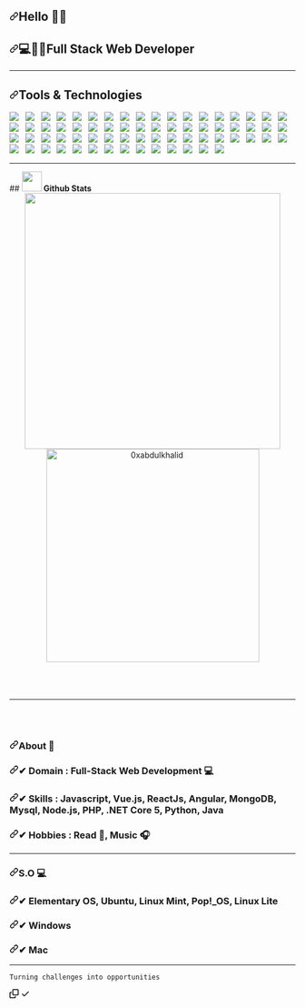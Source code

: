 <article class="markdown-body entry-content container-lg f5" itemprop="text"><h1 dir="auto"><a id="user-content-hello-im-soriano-️" class="anchor" aria-hidden="true" href="#hello-im-soriano-️"><svg class="octicon octicon-link" viewBox="0 0 16 16" version="1.1" width="16" height="16" aria-hidden="true"><path fill-rule="evenodd" d="M7.775 3.275a.75.75 0 001.06 1.06l1.25-1.25a2 2 0 112.83 2.83l-2.5 2.5a2 2 0 01-2.83 0 .75.75 0 00-1.06 1.06 3.5 3.5 0 004.95 0l2.5-2.5a3.5 3.5 0 00-4.95-4.95l-1.25 1.25zm-4.69 9.64a2 2 0 010-2.83l2.5-2.5a2 2 0 012.83 0 .75.75 0 001.06-1.06 3.5 3.5 0 00-4.95 0l-2.5 2.5a3.5 3.5 0 004.95 4.95l1.25-1.25a.75.75 0 00-1.06-1.06l-1.25 1.25a2 2 0 01-2.83 0z"></path></svg></a>Hello <g-emoji class="g-emoji" alias="raising_hand_man" fallback-src="https://github.githubassets.com/images/icons/emoji/unicode/1f64b-2642.png">🙋‍♂️</g-emoji></h1>
<h2 dir="auto"><a id="user-content-full-stack-web-developer" class="anchor" aria-hidden="true" href="#full-stack-web-developer"><svg class="octicon octicon-link" viewBox="0 0 16 16" version="1.1" width="16" height="16" aria-hidden="true"><path fill-rule="evenodd" d="M7.775 3.275a.75.75 0 001.06 1.06l1.25-1.25a2 2 0 112.83 2.83l-2.5 2.5a2 2 0 01-2.83 0 .75.75 0 00-1.06 1.06 3.5 3.5 0 004.95 0l2.5-2.5a3.5 3.5 0 00-4.95-4.95l-1.25 1.25zm-4.69 9.64a2 2 0 010-2.83l2.5-2.5a2 2 0 012.83 0 .75.75 0 001.06-1.06 3.5 3.5 0 00-4.95 0l-2.5 2.5a3.5 3.5 0 004.95 4.95l1.25-1.25a.75.75 0 00-1.06-1.06l-1.25 1.25a2 2 0 01-2.83 0z"></path></svg></a><g-emoji class="g-emoji" alias="computer" fallback-src="https://github.githubassets.com/images/icons/emoji/unicode/1f4bb.png">💻</g-emoji><g-emoji class="g-emoji" alias="man_technologist" fallback-src="https://github.githubassets.com/images/icons/emoji/unicode/1f468-1f4bb.png">👨‍💻</g-emoji>Full Stack Web Developer</h2>

<hr>
<h2 dir="auto"><a id="user-content-tools--technologies" class="anchor" aria-hidden="true" href="#tools--technologies"><svg class="octicon octicon-link" viewBox="0 0 16 16" version="1.1" width="16" height="16" aria-hidden="true"><path fill-rule="evenodd" d="M7.775 3.275a.75.75 0 001.06 1.06l1.25-1.25a2 2 0 112.83 2.83l-2.5 2.5a2 2 0 01-2.83 0 .75.75 0 00-1.06 1.06 3.5 3.5 0 004.95 0l2.5-2.5a3.5 3.5 0 00-4.95-4.95l-1.25 1.25zm-4.69 9.64a2 2 0 010-2.83l2.5-2.5a2 2 0 012.83 0 .75.75 0 001.06-1.06 3.5 3.5 0 00-4.95 0l-2.5 2.5a3.5 3.5 0 004.95 4.95l1.25-1.25a.75.75 0 00-1.06-1.06l-1.25 1.25a2 2 0 01-2.83 0z"></path></svg></a>Tools &amp; Technologies</h2>
<p dir="auto">
  <a target="_blank" rel="noopener noreferrer" href="https://camo.githubusercontent.com/13036c9e496c590b2dde418d039d7582d0419c49d7c5646cc47d9b6ae35fe361/68747470733a2f2f696d672e736869656c64732e696f2f62616467652f4c61726176656c2532302d2532334637444631452e7376673f267374796c653d666f722d7468652d626164676526636f6c6f723d463234463342"><img src="https://camo.githubusercontent.com/13036c9e496c590b2dde418d039d7582d0419c49d7c5646cc47d9b6ae35fe361/68747470733a2f2f696d672e736869656c64732e696f2f62616467652f4c61726176656c2532302d2532334637444631452e7376673f267374796c653d666f722d7468652d626164676526636f6c6f723d463234463342" data-canonical-src="https://img.shields.io/badge/Laravel%20-%23F7DF1E.svg?&amp;style=for-the-badge&amp;color=F24F3B" style="max-width: 100%;"></a>&nbsp;&nbsp;
  <a target="_blank" rel="noopener noreferrer" href="https://camo.githubusercontent.com/422698d0fb342b71b2db04030cdbe1f0f7cd390ac503292b22c17339a8479818/68747470733a2f2f696d672e736869656c64732e696f2f62616467652f48544d4c2532302d2532334637444631452e7376673f267374796c653d666f722d7468652d626164676526636f6c6f723d453334463236"><img src="https://camo.githubusercontent.com/422698d0fb342b71b2db04030cdbe1f0f7cd390ac503292b22c17339a8479818/68747470733a2f2f696d672e736869656c64732e696f2f62616467652f48544d4c2532302d2532334637444631452e7376673f267374796c653d666f722d7468652d626164676526636f6c6f723d453334463236" data-canonical-src="https://img.shields.io/badge/HTML%20-%23F7DF1E.svg?&amp;style=for-the-badge&amp;color=E34F26" style="max-width: 100%;"></a>&nbsp;&nbsp;
<a target="_blank" rel="noopener noreferrer" href="https://camo.githubusercontent.com/b5919265910acf7973959d8a8110d2fb6d38e7265a268903ea979b43b570424d/68747470733a2f2f696d672e736869656c64732e696f2f62616467652f6373732532302d2532334637444631452e7376673f267374796c653d666f722d7468652d626164676526636f6c6f723d354241384545"><img src="https://camo.githubusercontent.com/b5919265910acf7973959d8a8110d2fb6d38e7265a268903ea979b43b570424d/68747470733a2f2f696d672e736869656c64732e696f2f62616467652f6373732532302d2532334637444631452e7376673f267374796c653d666f722d7468652d626164676526636f6c6f723d354241384545" data-canonical-src="https://img.shields.io/badge/css%20-%23F7DF1E.svg?&amp;style=for-the-badge&amp;color=5BA8EE" style="max-width: 100%;"></a>&nbsp;&nbsp;
<a target="_blank" rel="noopener noreferrer" href="https://camo.githubusercontent.com/b3a010fe2d4348d6978799e4f760c6370aea5eac04e1afe45ab35ab970a5e662/68747470733a2f2f696d672e736869656c64732e696f2f62616467652f4a6176615363726970742532302d2532334637444631452e7376673f267374796c653d666f722d7468652d626164676526636f6c6f723d463744463145"><img src="https://camo.githubusercontent.com/b3a010fe2d4348d6978799e4f760c6370aea5eac04e1afe45ab35ab970a5e662/68747470733a2f2f696d672e736869656c64732e696f2f62616467652f4a6176615363726970742532302d2532334637444631452e7376673f267374796c653d666f722d7468652d626164676526636f6c6f723d463744463145" data-canonical-src="https://img.shields.io/badge/JavaScript%20-%23F7DF1E.svg?&amp;style=for-the-badge&amp;color=F7DF1E" style="max-width: 100%;"></a>&nbsp;&nbsp;
<a target="_blank" rel="noopener noreferrer" href="https://camo.githubusercontent.com/1340b870b6a0965efdda3204c747cce3a1605da1f05367f05b07686a0ac1e9a6/68747470733a2f2f696d672e736869656c64732e696f2f62616467652f5675652e6a732532302d2532334637444631452e7376673f267374796c653d666f722d7468652d626164676526636f6c6f723d343142383833"><img src="https://camo.githubusercontent.com/1340b870b6a0965efdda3204c747cce3a1605da1f05367f05b07686a0ac1e9a6/68747470733a2f2f696d672e736869656c64732e696f2f62616467652f5675652e6a732532302d2532334637444631452e7376673f267374796c653d666f722d7468652d626164676526636f6c6f723d343142383833" data-canonical-src="https://img.shields.io/badge/Vue.js%20-%23F7DF1E.svg?&amp;style=for-the-badge&amp;color=41B883" style="max-width: 100%;"></a>&nbsp;&nbsp;
<a target="_blank" rel="noopener noreferrer" href="https://camo.githubusercontent.com/e8b22883a8e6d308859b2e2da2cc2d8343725c922c40b5b25aa375339b59a3a2/68747470733a2f2f696d672e736869656c64732e696f2f62616467652f72656163742532302d2532334637444631452e7376673f267374796c653d666f722d7468652d626164676526636f6c6f723d303044384646"><img src="https://camo.githubusercontent.com/e8b22883a8e6d308859b2e2da2cc2d8343725c922c40b5b25aa375339b59a3a2/68747470733a2f2f696d672e736869656c64732e696f2f62616467652f72656163742532302d2532334637444631452e7376673f267374796c653d666f722d7468652d626164676526636f6c6f723d303044384646" data-canonical-src="https://img.shields.io/badge/react%20-%23F7DF1E.svg?&amp;style=for-the-badge&amp;color=00D8FF" style="max-width: 100%;"></a>&nbsp;&nbsp;
<a target="_blank" rel="noopener noreferrer" href="https://camo.githubusercontent.com/8dfa6e4c65d8ccb9018890f229b84bdb5e2145f6e87b79764d5636f3201f9ac9/68747470733a2f2f696d672e736869656c64732e696f2f62616467652f416e67756c61722532302d2532334637444631452e7376673f267374796c653d666f722d7468652d626164676526636f6c6f723d444430303331"><img src="https://camo.githubusercontent.com/8dfa6e4c65d8ccb9018890f229b84bdb5e2145f6e87b79764d5636f3201f9ac9/68747470733a2f2f696d672e736869656c64732e696f2f62616467652f416e67756c61722532302d2532334637444631452e7376673f267374796c653d666f722d7468652d626164676526636f6c6f723d444430303331" data-canonical-src="https://img.shields.io/badge/Angular%20-%23F7DF1E.svg?&amp;style=for-the-badge&amp;color=DD0031" style="max-width: 100%;"></a>&nbsp;&nbsp;
<a target="_blank" rel="noopener noreferrer" href="https://camo.githubusercontent.com/119a7d0f439f0c38f14b70b40bf528c699a96499e4476700ac353399b95eb749/68747470733a2f2f696d672e736869656c64732e696f2f62616467652f5376656c74652532302d2532334637444631452e7376673f267374796c653d666f722d7468652d626164676526636f6c6f723d464633453030"><img src="https://camo.githubusercontent.com/119a7d0f439f0c38f14b70b40bf528c699a96499e4476700ac353399b95eb749/68747470733a2f2f696d672e736869656c64732e696f2f62616467652f5376656c74652532302d2532334637444631452e7376673f267374796c653d666f722d7468652d626164676526636f6c6f723d464633453030" data-canonical-src="https://img.shields.io/badge/Svelte%20-%23F7DF1E.svg?&amp;style=for-the-badge&amp;color=FF3E00" style="max-width: 100%;"></a>&nbsp;&nbsp;
<a target="_blank" rel="noopener noreferrer" href="https://camo.githubusercontent.com/d2bd797fa98f712f71f6354bf2ceb482ee452a7cb3ffd884135ac65d3c9b496a/68747470733a2f2f696d672e736869656c64732e696f2f62616467652f68616e646c65626172736a732532302d4541373632412e7376673f267374796c653d666f722d7468652d626164676526636f6c6f723d464244444139"><img src="https://camo.githubusercontent.com/d2bd797fa98f712f71f6354bf2ceb482ee452a7cb3ffd884135ac65d3c9b496a/68747470733a2f2f696d672e736869656c64732e696f2f62616467652f68616e646c65626172736a732532302d4541373632412e7376673f267374796c653d666f722d7468652d626164676526636f6c6f723d464244444139" data-canonical-src="https://img.shields.io/badge/handlebarsjs%20-EA762A.svg?&amp;style=for-the-badge&amp;color=FBDDA9" style="max-width: 100%;"></a>&nbsp;&nbsp;
<a target="_blank" rel="noopener noreferrer" href="https://camo.githubusercontent.com/22af581b4190d5d9785801ca21f954041bc13a203101ba23b56ed35363e6ecca/68747470733a2f2f696d672e736869656c64732e696f2f62616467652f6a6573742532302d2532334637444631452e7376673f267374796c653d666f722d7468652d626164676526636f6c6f723d373443343137"><img src="https://camo.githubusercontent.com/22af581b4190d5d9785801ca21f954041bc13a203101ba23b56ed35363e6ecca/68747470733a2f2f696d672e736869656c64732e696f2f62616467652f6a6573742532302d2532334637444631452e7376673f267374796c653d666f722d7468652d626164676526636f6c6f723d373443343137" data-canonical-src="https://img.shields.io/badge/jest%20-%23F7DF1E.svg?&amp;style=for-the-badge&amp;color=74C417" style="max-width: 100%;"></a>&nbsp;&nbsp;
<a target="_blank" rel="noopener noreferrer" href="https://camo.githubusercontent.com/259200b52ed954162c3e326ee3ebaef3378418def849c794f1805aa4e9012691/68747470733a2f2f696d672e736869656c64732e696f2f62616467652f6d6f6368612532302d2532334637444631452e7376673f267374796c653d666f722d7468652d626164676526636f6c6f723d384436373438"><img src="https://camo.githubusercontent.com/259200b52ed954162c3e326ee3ebaef3378418def849c794f1805aa4e9012691/68747470733a2f2f696d672e736869656c64732e696f2f62616467652f6d6f6368612532302d2532334637444631452e7376673f267374796c653d666f722d7468652d626164676526636f6c6f723d384436373438" data-canonical-src="https://img.shields.io/badge/mocha%20-%23F7DF1E.svg?&amp;style=for-the-badge&amp;color=8D6748" style="max-width: 100%;"></a>&nbsp;&nbsp;
<a target="_blank" rel="noopener noreferrer" href="https://camo.githubusercontent.com/8ea4d3bee342b90c0d473e35e3fdae4d0ef22ae464aa0b10092def8d48706780/68747470733a2f2f696d672e736869656c64732e696f2f62616467652f736f636b65742e696f2532302d2532334637444631452e7376673f267374796c653d666f722d7468652d626164676526636f6c6f723d353737364132"><img src="https://camo.githubusercontent.com/8ea4d3bee342b90c0d473e35e3fdae4d0ef22ae464aa0b10092def8d48706780/68747470733a2f2f696d672e736869656c64732e696f2f62616467652f736f636b65742e696f2532302d2532334637444631452e7376673f267374796c653d666f722d7468652d626164676526636f6c6f723d353737364132" data-canonical-src="https://img.shields.io/badge/socket.io%20-%23F7DF1E.svg?&amp;style=for-the-badge&amp;color=5776A2" style="max-width: 100%;"></a>&nbsp;&nbsp;
<a target="_blank" rel="noopener noreferrer" href="https://camo.githubusercontent.com/4e4bf90ee3c976b051a85f9fd8cd3ed3d8c35cd43cac84e04abffb17e3dd2a06/68747470733a2f2f696d672e736869656c64732e696f2f62616467652f6e6578742e6a732532302d2532334637444631452e7376673f267374796c653d666f722d7468652d626164676526636f6c6f723d303030303030"><img src="https://camo.githubusercontent.com/4e4bf90ee3c976b051a85f9fd8cd3ed3d8c35cd43cac84e04abffb17e3dd2a06/68747470733a2f2f696d672e736869656c64732e696f2f62616467652f6e6578742e6a732532302d2532334637444631452e7376673f267374796c653d666f722d7468652d626164676526636f6c6f723d303030303030" data-canonical-src="https://img.shields.io/badge/next.js%20-%23F7DF1E.svg?&amp;style=for-the-badge&amp;color=000000" style="max-width: 100%;"></a>&nbsp;&nbsp;
<a target="_blank" rel="noopener noreferrer" href="https://camo.githubusercontent.com/e2935b5ec24c108286eb495d88662a6676b79f66856adb11a57465ff8e4f7bf1/68747470733a2f2f696d672e736869656c64732e696f2f62616467652f6e7578742532302d2532334637444631452e7376673f267374796c653d666f722d7468652d626164676526636f6c6f723d364643373846"><img src="https://camo.githubusercontent.com/e2935b5ec24c108286eb495d88662a6676b79f66856adb11a57465ff8e4f7bf1/68747470733a2f2f696d672e736869656c64732e696f2f62616467652f6e7578742532302d2532334637444631452e7376673f267374796c653d666f722d7468652d626164676526636f6c6f723d364643373846" data-canonical-src="https://img.shields.io/badge/nuxt%20-%23F7DF1E.svg?&amp;style=for-the-badge&amp;color=6FC78F" style="max-width: 100%;"></a>&nbsp;&nbsp;
<a target="_blank" rel="noopener noreferrer" href="https://camo.githubusercontent.com/6ddf18efa42c16e1d53480cf5e721ff1290ef7c222706b4b12b2639be952f233/68747470733a2f2f696d672e736869656c64732e696f2f62616467652f65736c696e742532302d2532334637444631452e7376673f267374796c653d666f722d7468652d626164676526636f6c6f723d383038304632"><img src="https://camo.githubusercontent.com/6ddf18efa42c16e1d53480cf5e721ff1290ef7c222706b4b12b2639be952f233/68747470733a2f2f696d672e736869656c64732e696f2f62616467652f65736c696e742532302d2532334637444631452e7376673f267374796c653d666f722d7468652d626164676526636f6c6f723d383038304632" data-canonical-src="https://img.shields.io/badge/eslint%20-%23F7DF1E.svg?&amp;style=for-the-badge&amp;color=8080F2" style="max-width: 100%;"></a>&nbsp;&nbsp;
<a target="_blank" rel="noopener noreferrer" href="https://camo.githubusercontent.com/68a63f61cfa10763dbcc298168205c6527f7efb4fdb8499612e6abf211222fe8/68747470733a2f2f696d672e736869656c64732e696f2f62616467652f776562253230636f6d706f6e656e74732532302d2532334637444631452e7376673f267374796c653d666f722d7468652d626164676526636f6c6f723d453036303237"><img src="https://camo.githubusercontent.com/68a63f61cfa10763dbcc298168205c6527f7efb4fdb8499612e6abf211222fe8/68747470733a2f2f696d672e736869656c64732e696f2f62616467652f776562253230636f6d706f6e656e74732532302d2532334637444631452e7376673f267374796c653d666f722d7468652d626164676526636f6c6f723d453036303237" data-canonical-src="https://img.shields.io/badge/web%20components%20-%23F7DF1E.svg?&amp;style=for-the-badge&amp;color=E06027" style="max-width: 100%;"></a>&nbsp;&nbsp;
<a target="_blank" rel="noopener noreferrer" href="https://camo.githubusercontent.com/98812d9a0ec6ddb132eb96e62af4f4542b4f2abfbe4cc3e2330fde2334cc1e88/68747470733a2f2f696d672e736869656c64732e696f2f62616467652f567565782532302d2532334637444631452e7376673f267374796c653d666f722d7468652d626164676526636f6c6f723d363542454141"><img src="https://camo.githubusercontent.com/98812d9a0ec6ddb132eb96e62af4f4542b4f2abfbe4cc3e2330fde2334cc1e88/68747470733a2f2f696d672e736869656c64732e696f2f62616467652f567565782532302d2532334637444631452e7376673f267374796c653d666f722d7468652d626164676526636f6c6f723d363542454141" data-canonical-src="https://img.shields.io/badge/Vuex%20-%23F7DF1E.svg?&amp;style=for-the-badge&amp;color=65BEAA" style="max-width: 100%;"></a>&nbsp;&nbsp;
<a target="_blank" rel="noopener noreferrer" href="https://camo.githubusercontent.com/e89081be1f5510727b608c2825cd57494d45fc6cc8b27fed685dc14eb1a8f560/68747470733a2f2f696d672e736869656c64732e696f2f62616467652f5265636f696c2532302d2532334637444631452e7376673f267374796c653d666f722d7468652d626164676526636f6c6f723d333537384535"><img src="https://camo.githubusercontent.com/e89081be1f5510727b608c2825cd57494d45fc6cc8b27fed685dc14eb1a8f560/68747470733a2f2f696d672e736869656c64732e696f2f62616467652f5265636f696c2532302d2532334637444631452e7376673f267374796c653d666f722d7468652d626164676526636f6c6f723d333537384535" data-canonical-src="https://img.shields.io/badge/Recoil%20-%23F7DF1E.svg?&amp;style=for-the-badge&amp;color=3578E5" style="max-width: 100%;"></a>&nbsp;&nbsp;
<a target="_blank" rel="noopener noreferrer" href="https://camo.githubusercontent.com/0a47f3b3a36c39d56c7e71ac5990ad034ca65101e76d302ab1412ccdae4c3477/68747470733a2f2f696d672e736869656c64732e696f2f62616467652f52656475782532302d2532334637444631452e7376673f267374796c653d666f722d7468652d626164676526636f6c6f723d373835374243"><img src="https://camo.githubusercontent.com/0a47f3b3a36c39d56c7e71ac5990ad034ca65101e76d302ab1412ccdae4c3477/68747470733a2f2f696d672e736869656c64732e696f2f62616467652f52656475782532302d2532334637444631452e7376673f267374796c653d666f722d7468652d626164676526636f6c6f723d373835374243" data-canonical-src="https://img.shields.io/badge/Redux%20-%23F7DF1E.svg?&amp;style=for-the-badge&amp;color=7857BC" style="max-width: 100%;"></a>&nbsp;&nbsp;
<a target="_blank" rel="noopener noreferrer" href="https://camo.githubusercontent.com/33874d565d8c3fbae3fa507bdacfa8c6e404a9ffb35990fd93b41fb8bd947976/68747470733a2f2f696d672e736869656c64732e696f2f62616467652f7765627061636b2532302d2532334637444631452e7376673f267374796c653d666f722d7468652d626164676526636f6c6f723d384544354641"><img src="https://camo.githubusercontent.com/33874d565d8c3fbae3fa507bdacfa8c6e404a9ffb35990fd93b41fb8bd947976/68747470733a2f2f696d672e736869656c64732e696f2f62616467652f7765627061636b2532302d2532334637444631452e7376673f267374796c653d666f722d7468652d626164676526636f6c6f723d384544354641" data-canonical-src="https://img.shields.io/badge/webpack%20-%23F7DF1E.svg?&amp;style=for-the-badge&amp;color=8ED5FA" style="max-width: 100%;"></a>&nbsp;&nbsp;
<a target="_blank" rel="noopener noreferrer" href="https://camo.githubusercontent.com/74ec80cc8790cee0e98acb329be82b0407acca0fd853dca44f1c3b5f3aabc23d/68747470733a2f2f696d672e736869656c64732e696f2f62616467652f47756c702e6a732532302d2532334637444631452e7376673f267374796c653d666f722d7468652d626164676526636f6c6f723d444134363438"><img src="https://camo.githubusercontent.com/74ec80cc8790cee0e98acb329be82b0407acca0fd853dca44f1c3b5f3aabc23d/68747470733a2f2f696d672e736869656c64732e696f2f62616467652f47756c702e6a732532302d2532334637444631452e7376673f267374796c653d666f722d7468652d626164676526636f6c6f723d444134363438" data-canonical-src="https://img.shields.io/badge/Gulp.js%20-%23F7DF1E.svg?&amp;style=for-the-badge&amp;color=DA4648" style="max-width: 100%;"></a>&nbsp;&nbsp;
<a target="_blank" rel="noopener noreferrer" href="https://camo.githubusercontent.com/4080a01daf47eabe6155365058b5d44d086f02a927db653fd3dc4e68165d11a7/68747470733a2f2f696d672e736869656c64732e696f2f62616467652f456c656374726f6e2532302d2532334637444631452e7376673f267374796c653d666f722d7468652d626164676526636f6c6f723d354538453938"><img src="https://camo.githubusercontent.com/4080a01daf47eabe6155365058b5d44d086f02a927db653fd3dc4e68165d11a7/68747470733a2f2f696d672e736869656c64732e696f2f62616467652f456c656374726f6e2532302d2532334637444631452e7376673f267374796c653d666f722d7468652d626164676526636f6c6f723d354538453938" data-canonical-src="https://img.shields.io/badge/Electron%20-%23F7DF1E.svg?&amp;style=for-the-badge&amp;color=5E8E98" style="max-width: 100%;"></a>&nbsp;&nbsp;
<a target="_blank" rel="noopener noreferrer" href="https://camo.githubusercontent.com/f2b765bf972979dc608ca72d772933300a4abd631c213403347cdfef9449d677/68747470733a2f2f696d672e736869656c64732e696f2f62616467652f4e7578742e6a732532302d2532334637444631452e7376673f267374796c653d666f722d7468652d626164676526636f6c6f723d324634393545"><img src="https://camo.githubusercontent.com/f2b765bf972979dc608ca72d772933300a4abd631c213403347cdfef9449d677/68747470733a2f2f696d672e736869656c64732e696f2f62616467652f4e7578742e6a732532302d2532334637444631452e7376673f267374796c653d666f722d7468652d626164676526636f6c6f723d324634393545" data-canonical-src="https://img.shields.io/badge/Nuxt.js%20-%23F7DF1E.svg?&amp;style=for-the-badge&amp;color=2F495E" style="max-width: 100%;"></a>&nbsp;&nbsp;
<a target="_blank" rel="noopener noreferrer" href="https://camo.githubusercontent.com/3e35048094350ba9277b3541d559404389b821f2a7df50e27d72825104372199/68747470733a2f2f696d672e736869656c64732e696f2f62616467652f5444442532302d2532334637444631452e7376673f267374796c653d666f722d7468652d626164676526636f6c6f723d413441443139"><img src="https://camo.githubusercontent.com/3e35048094350ba9277b3541d559404389b821f2a7df50e27d72825104372199/68747470733a2f2f696d672e736869656c64732e696f2f62616467652f5444442532302d2532334637444631452e7376673f267374796c653d666f722d7468652d626164676526636f6c6f723d413441443139" data-canonical-src="https://img.shields.io/badge/TDD%20-%23F7DF1E.svg?&amp;style=for-the-badge&amp;color=A4AD19" style="max-width: 100%;"></a>&nbsp;&nbsp;
<a target="_blank" rel="noopener noreferrer" href="https://camo.githubusercontent.com/91959b587278c945556562c15e1131bec4fbff04c30fa97f571295e18a836832/68747470733a2f2f696d672e736869656c64732e696f2f62616467652f4532452054657374696e672532302d2532334637444631452e7376673f267374796c653d666f722d7468652d626164676526636f6c6f723d303030"><img src="https://camo.githubusercontent.com/91959b587278c945556562c15e1131bec4fbff04c30fa97f571295e18a836832/68747470733a2f2f696d672e736869656c64732e696f2f62616467652f4532452054657374696e672532302d2532334637444631452e7376673f267374796c653d666f722d7468652d626164676526636f6c6f723d303030" data-canonical-src="https://img.shields.io/badge/E2E Testing%20-%23F7DF1E.svg?&amp;style=for-the-badge&amp;color=000" style="max-width: 100%;"></a>&nbsp;&nbsp;
<a target="_blank" rel="noopener noreferrer" href="https://camo.githubusercontent.com/0f56945bd36b6565f3ecd7bce815c1d4e92f0f7f78f4a6ec5c5f9555d5b4e25a/68747470733a2f2f696d672e736869656c64732e696f2f62616467652f4244442532302d2532334637444631452e7376673f267374796c653d666f722d7468652d626164676526636f6c6f723d364343323441"><img src="https://camo.githubusercontent.com/0f56945bd36b6565f3ecd7bce815c1d4e92f0f7f78f4a6ec5c5f9555d5b4e25a/68747470733a2f2f696d672e736869656c64732e696f2f62616467652f4244442532302d2532334637444631452e7376673f267374796c653d666f722d7468652d626164676526636f6c6f723d364343323441" data-canonical-src="https://img.shields.io/badge/BDD%20-%23F7DF1E.svg?&amp;style=for-the-badge&amp;color=6CC24A" style="max-width: 100%;"></a>&nbsp;&nbsp;
<a target="_blank" rel="noopener noreferrer" href="https://camo.githubusercontent.com/8fb0d9452a58f1926b6ba28ef22238cb2845c8e85f2f96e6049be2c4c0036cfc/68747470733a2f2f696d672e736869656c64732e696f2f62616467652f437970726573732532302d2532334637444631452e7376673f267374796c653d666f722d7468652d626164676526636f6c6f723d303030"><img src="https://camo.githubusercontent.com/8fb0d9452a58f1926b6ba28ef22238cb2845c8e85f2f96e6049be2c4c0036cfc/68747470733a2f2f696d672e736869656c64732e696f2f62616467652f437970726573732532302d2532334637444631452e7376673f267374796c653d666f722d7468652d626164676526636f6c6f723d303030" data-canonical-src="https://img.shields.io/badge/Cypress%20-%23F7DF1E.svg?&amp;style=for-the-badge&amp;color=000" style="max-width: 100%;"></a>&nbsp;&nbsp;
<a target="_blank" rel="noopener noreferrer" href="https://camo.githubusercontent.com/edfbd49a4a48e2a15bf89ecc8debda492576bdc10d090cf7cf309eb0cc44a1d6/68747470733a2f2f696d672e736869656c64732e696f2f62616467652f4669676d612532302d2532334637444631452e7376673f267374796c653d666f722d7468652d626164676526636f6c6f723d413235394646"><img src="https://camo.githubusercontent.com/edfbd49a4a48e2a15bf89ecc8debda492576bdc10d090cf7cf309eb0cc44a1d6/68747470733a2f2f696d672e736869656c64732e696f2f62616467652f4669676d612532302d2532334637444631452e7376673f267374796c653d666f722d7468652d626164676526636f6c6f723d413235394646" data-canonical-src="https://img.shields.io/badge/Figma%20-%23F7DF1E.svg?&amp;style=for-the-badge&amp;color=A259FF" style="max-width: 100%;"></a>&nbsp;&nbsp;
<a target="_blank" rel="noopener noreferrer" href="https://camo.githubusercontent.com/41a80b76d368bbb36d6642e4e31c561f8dd38e13196b516cea718c4100646b16/68747470733a2f2f696d672e736869656c64732e696f2f62616467652f41646f62652058442532302d2532334637444631452e7376673f267374796c653d666f722d7468652d626164676526636f6c6f723d343730313337"><img src="https://camo.githubusercontent.com/41a80b76d368bbb36d6642e4e31c561f8dd38e13196b516cea718c4100646b16/68747470733a2f2f696d672e736869656c64732e696f2f62616467652f41646f62652058442532302d2532334637444631452e7376673f267374796c653d666f722d7468652d626164676526636f6c6f723d343730313337" data-canonical-src="https://img.shields.io/badge/Adobe XD%20-%23F7DF1E.svg?&amp;style=for-the-badge&amp;color=470137" style="max-width: 100%;"></a>&nbsp;&nbsp;
<a target="_blank" rel="noopener noreferrer" href="https://camo.githubusercontent.com/042bb5692cbe319310fe804251491bc6ad6ca35d63c487fe0efd7045f79ecdef/68747470733a2f2f696d672e736869656c64732e696f2f62616467652f426f6f7473747261702532302d2532334637444631452e7376673f267374796c653d666f722d7468652d626164676526636f6c6f723d373034344133"><img src="https://camo.githubusercontent.com/042bb5692cbe319310fe804251491bc6ad6ca35d63c487fe0efd7045f79ecdef/68747470733a2f2f696d672e736869656c64732e696f2f62616467652f426f6f7473747261702532302d2532334637444631452e7376673f267374796c653d666f722d7468652d626164676526636f6c6f723d373034344133" data-canonical-src="https://img.shields.io/badge/Bootstrap%20-%23F7DF1E.svg?&amp;style=for-the-badge&amp;color=7044A3" style="max-width: 100%;"></a>&nbsp;&nbsp;
<a target="_blank" rel="noopener noreferrer" href="https://camo.githubusercontent.com/07114f278d9632b3c848eb74ec18d0d13b4b25d5613d4a5824342d71d0e2b4cd/68747470733a2f2f696d672e736869656c64732e696f2f62616467652f536173732532302d2532334637444631452e7376673f267374796c653d666f722d7468652d626164676526636f6c6f723d434436373939"><img src="https://camo.githubusercontent.com/07114f278d9632b3c848eb74ec18d0d13b4b25d5613d4a5824342d71d0e2b4cd/68747470733a2f2f696d672e736869656c64732e696f2f62616467652f536173732532302d2532334637444631452e7376673f267374796c653d666f722d7468652d626164676526636f6c6f723d434436373939" data-canonical-src="https://img.shields.io/badge/Sass%20-%23F7DF1E.svg?&amp;style=for-the-badge&amp;color=CD6799" style="max-width: 100%;"></a>&nbsp;&nbsp;
<a target="_blank" rel="noopener noreferrer" href="https://camo.githubusercontent.com/e57504bf449a4077cf90cc331e158957a9ebe1709862aa3da0f4f0d0049f2031/68747470733a2f2f696d672e736869656c64732e696f2f62616467652f5374796c75732532302d2532334637444631452e7376673f267374796c653d666f722d7468652d626164676526636f6c6f723d423844343338"><img src="https://camo.githubusercontent.com/e57504bf449a4077cf90cc331e158957a9ebe1709862aa3da0f4f0d0049f2031/68747470733a2f2f696d672e736869656c64732e696f2f62616467652f5374796c75732532302d2532334637444631452e7376673f267374796c653d666f722d7468652d626164676526636f6c6f723d423844343338" data-canonical-src="https://img.shields.io/badge/Stylus%20-%23F7DF1E.svg?&amp;style=for-the-badge&amp;color=B8D438" style="max-width: 100%;"></a>&nbsp;&nbsp;
<a target="_blank" rel="noopener noreferrer" href="https://camo.githubusercontent.com/62c389321d6870d2e6577a1843e469d261529ca6c1854519b4836d236425780e/68747470733a2f2f696d672e736869656c64732e696f2f62616467652f5461696c77696e646373732532302d2532334637444631452e7376673f267374796c653d666f722d7468652d626164676526636f6c6f723d363544314545"><img src="https://camo.githubusercontent.com/62c389321d6870d2e6577a1843e469d261529ca6c1854519b4836d236425780e/68747470733a2f2f696d672e736869656c64732e696f2f62616467652f5461696c77696e646373732532302d2532334637444631452e7376673f267374796c653d666f722d7468652d626164676526636f6c6f723d363544314545" data-canonical-src="https://img.shields.io/badge/Tailwindcss%20-%23F7DF1E.svg?&amp;style=for-the-badge&amp;color=65D1EE" style="max-width: 100%;"></a>&nbsp;&nbsp;
<a target="_blank" rel="noopener noreferrer" href="https://camo.githubusercontent.com/7991ef47d5d481e3cbf1dae4c452873c88cc149b85d646455a0437c77520b459/68747470733a2f2f696d672e736869656c64732e696f2f62616467652f6d6174657269616c697a656373732532302d2532334637444631452e7376673f267374796c653d666f722d7468652d626164676526636f6c6f723d453736433733"><img src="https://camo.githubusercontent.com/7991ef47d5d481e3cbf1dae4c452873c88cc149b85d646455a0437c77520b459/68747470733a2f2f696d672e736869656c64732e696f2f62616467652f6d6174657269616c697a656373732532302d2532334637444631452e7376673f267374796c653d666f722d7468652d626164676526636f6c6f723d453736433733" data-canonical-src="https://img.shields.io/badge/materializecss%20-%23F7DF1E.svg?&amp;style=for-the-badge&amp;color=E76C73" style="max-width: 100%;"></a>&nbsp;&nbsp;
<a target="_blank" rel="noopener noreferrer" href="https://camo.githubusercontent.com/3c8286c6e14a9c458c8ad23ff142ba1089fb9416407ae72805d9c6a0e261e90b/68747470733a2f2f696d672e736869656c64732e696f2f62616467652f4a6972612532302d2532334637444631452e7376673f267374796c653d666f722d7468652d626164676526636f6c6f723d323838314646"><img src="https://camo.githubusercontent.com/3c8286c6e14a9c458c8ad23ff142ba1089fb9416407ae72805d9c6a0e261e90b/68747470733a2f2f696d672e736869656c64732e696f2f62616467652f4a6972612532302d2532334637444631452e7376673f267374796c653d666f722d7468652d626164676526636f6c6f723d323838314646" data-canonical-src="https://img.shields.io/badge/Jira%20-%23F7DF1E.svg?&amp;style=for-the-badge&amp;color=2881FF" style="max-width: 100%;"></a>&nbsp;&nbsp;
<a target="_blank" rel="noopener noreferrer" href="https://camo.githubusercontent.com/48c05338f1011f36bb7c48fc0564bf14e3f1522793ae7ec0c94157c3805a6e1a/68747470733a2f2f696d672e736869656c64732e696f2f62616467652f467265656463616d702532302d2532334637444631452e7376673f267374796c653d666f722d7468652d626164676526636f6c6f723d334334433635"><img src="https://camo.githubusercontent.com/48c05338f1011f36bb7c48fc0564bf14e3f1522793ae7ec0c94157c3805a6e1a/68747470733a2f2f696d672e736869656c64732e696f2f62616467652f467265656463616d702532302d2532334637444631452e7376673f267374796c653d666f722d7468652d626164676526636f6c6f723d334334433635" data-canonical-src="https://img.shields.io/badge/Freedcamp%20-%23F7DF1E.svg?&amp;style=for-the-badge&amp;color=3C4C65" style="max-width: 100%;"></a>&nbsp;&nbsp;
<a target="_blank" rel="noopener noreferrer" href="https://camo.githubusercontent.com/d415c2da330c41848f7c73bc64613e579f37044d69e0276b5886f7bef80023a8/68747470733a2f2f696d672e736869656c64732e696f2f62616467652f5472656c6c6f2532302d2532334637444631452e7376673f267374796c653d666f722d7468652d626164676526636f6c6f723d303037394246"><img src="https://camo.githubusercontent.com/d415c2da330c41848f7c73bc64613e579f37044d69e0276b5886f7bef80023a8/68747470733a2f2f696d672e736869656c64732e696f2f62616467652f5472656c6c6f2532302d2532334637444631452e7376673f267374796c653d666f722d7468652d626164676526636f6c6f723d303037394246" data-canonical-src="https://img.shields.io/badge/Trello%20-%23F7DF1E.svg?&amp;style=for-the-badge&amp;color=0079BF" style="max-width: 100%;"></a>&nbsp;&nbsp;
<a target="_blank" rel="noopener noreferrer" href="https://camo.githubusercontent.com/4be53f8e51af78a939fde85a90116de3cbb67bcaebd9cb726c80dd1fef538553/68747470733a2f2f696d672e736869656c64732e696f2f62616467652f536c61636b2532302d2532334637444631452e7376673f267374796c653d666f722d7468652d626164676526636f6c6f723d344131353442"><img src="https://camo.githubusercontent.com/4be53f8e51af78a939fde85a90116de3cbb67bcaebd9cb726c80dd1fef538553/68747470733a2f2f696d672e736869656c64732e696f2f62616467652f536c61636b2532302d2532334637444631452e7376673f267374796c653d666f722d7468652d626164676526636f6c6f723d344131353442" data-canonical-src="https://img.shields.io/badge/Slack%20-%23F7DF1E.svg?&amp;style=for-the-badge&amp;color=4A154B" style="max-width: 100%;"></a>&nbsp;&nbsp;
<a target="_blank" rel="noopener noreferrer" href="https://camo.githubusercontent.com/18754ded602a876b7d55d3b2ed6632277661b4da9cf7c6cd62c47d5cdb46c8b9/68747470733a2f2f696d672e736869656c64732e696f2f62616467652f446973636f72642532302d2532334637444631452e7376673f267374796c653d666f722d7468652d626164676526636f6c6f723d334334433635"><img src="https://camo.githubusercontent.com/18754ded602a876b7d55d3b2ed6632277661b4da9cf7c6cd62c47d5cdb46c8b9/68747470733a2f2f696d672e736869656c64732e696f2f62616467652f446973636f72642532302d2532334637444631452e7376673f267374796c653d666f722d7468652d626164676526636f6c6f723d334334433635" data-canonical-src="https://img.shields.io/badge/Discord%20-%23F7DF1E.svg?&amp;style=for-the-badge&amp;color=3C4C65" style="max-width: 100%;"></a>&nbsp;&nbsp;
<a target="_blank" rel="noopener noreferrer" href="https://camo.githubusercontent.com/78799e7a8fd596d766da29ea94061e685432c191435768151157b8cd58258159/68747470733a2f2f696d672e736869656c64732e696f2f62616467652f4e6f64652e6a732532302d2532334637444631452e7376673f267374796c653d666f722d7468652d626164676526636f6c6f723d364442333541"><img src="https://camo.githubusercontent.com/78799e7a8fd596d766da29ea94061e685432c191435768151157b8cd58258159/68747470733a2f2f696d672e736869656c64732e696f2f62616467652f4e6f64652e6a732532302d2532334637444631452e7376673f267374796c653d666f722d7468652d626164676526636f6c6f723d364442333541" data-canonical-src="https://img.shields.io/badge/Node.js%20-%23F7DF1E.svg?&amp;style=for-the-badge&amp;color=6DB35A" style="max-width: 100%;"></a>&nbsp;&nbsp;
<a target="_blank" rel="noopener noreferrer" href="https://camo.githubusercontent.com/a0b7c2f109d39de5473cc0af13bf244d06d53849c0b9f05c8ed34e70d20689a2/68747470733a2f2f696d672e736869656c64732e696f2f62616467652f4d6f6e676f44422532302d2532334637444631452e7376673f267374796c653d666f722d7468652d626164676526636f6c6f723d354339413337"><img src="https://camo.githubusercontent.com/a0b7c2f109d39de5473cc0af13bf244d06d53849c0b9f05c8ed34e70d20689a2/68747470733a2f2f696d672e736869656c64732e696f2f62616467652f4d6f6e676f44422532302d2532334637444631452e7376673f267374796c653d666f722d7468652d626164676526636f6c6f723d354339413337" data-canonical-src="https://img.shields.io/badge/MongoDB%20-%23F7DF1E.svg?&amp;style=for-the-badge&amp;color=5C9A37" style="max-width: 100%;"></a>&nbsp;&nbsp;
<a target="_blank" rel="noopener noreferrer" href="https://camo.githubusercontent.com/48ad69b3cc6df75a578b36645534f036862b0176fd0967a891143ef7a8e0d176/68747470733a2f2f696d672e736869656c64732e696f2f62616467652f4d7953514c2532302d2532334637444631452e7376673f267374796c653d666f722d7468652d626164676526636f6c6f723d314534433638"><img src="https://camo.githubusercontent.com/48ad69b3cc6df75a578b36645534f036862b0176fd0967a891143ef7a8e0d176/68747470733a2f2f696d672e736869656c64732e696f2f62616467652f4d7953514c2532302d2532334637444631452e7376673f267374796c653d666f722d7468652d626164676526636f6c6f723d314534433638" data-canonical-src="https://img.shields.io/badge/MySQL%20-%23F7DF1E.svg?&amp;style=for-the-badge&amp;color=1E4C68" style="max-width: 100%;"></a>&nbsp;&nbsp;
<a target="_blank" rel="noopener noreferrer" href="https://camo.githubusercontent.com/eccd8bdc5eb98307d0ab4963b0d27e33e120d9b8f685fc107da36a56c61b9e57/68747470733a2f2f696d672e736869656c64732e696f2f62616467652f5261626269744d512532302d2532334637444631452e7376673f267374796c653d666f722d7468652d626164676526636f6c6f723d464636363030"><img src="https://camo.githubusercontent.com/eccd8bdc5eb98307d0ab4963b0d27e33e120d9b8f685fc107da36a56c61b9e57/68747470733a2f2f696d672e736869656c64732e696f2f62616467652f5261626269744d512532302d2532334637444631452e7376673f267374796c653d666f722d7468652d626164676526636f6c6f723d464636363030" data-canonical-src="https://img.shields.io/badge/RabbitMQ%20-%23F7DF1E.svg?&amp;style=for-the-badge&amp;color=FF6600" style="max-width: 100%;"></a>&nbsp;&nbsp;
<a target="_blank" rel="noopener noreferrer" href="https://camo.githubusercontent.com/197fd4e5dd27a72aafc037e03dd15ef576dd33731cb062d0bad905647cc529cd/68747470733a2f2f696d672e736869656c64732e696f2f62616467652f417061636865204b61666b612532302d2532334637444631452e7376673f267374796c653d666f722d7468652d626164676526636f6c6f723d303030"><img src="https://camo.githubusercontent.com/197fd4e5dd27a72aafc037e03dd15ef576dd33731cb062d0bad905647cc529cd/68747470733a2f2f696d672e736869656c64732e696f2f62616467652f417061636865204b61666b612532302d2532334637444631452e7376673f267374796c653d666f722d7468652d626164676526636f6c6f723d303030" data-canonical-src="https://img.shields.io/badge/Apache Kafka%20-%23F7DF1E.svg?&amp;style=for-the-badge&amp;color=000" style="max-width: 100%;"></a>&nbsp;&nbsp;
<a target="_blank" rel="noopener noreferrer" href="https://camo.githubusercontent.com/8d4cadbc345361e939e8d47cf73baddfd455e72836b2555c79ebf302b76a27b4/68747470733a2f2f696d672e736869656c64732e696f2f62616467652f46656174686572734a732532302d2532334637444631452e7376673f267374796c653d666f722d7468652d626164676526636f6c6f723d443531334135"><img src="https://camo.githubusercontent.com/8d4cadbc345361e939e8d47cf73baddfd455e72836b2555c79ebf302b76a27b4/68747470733a2f2f696d672e736869656c64732e696f2f62616467652f46656174686572734a732532302d2532334637444631452e7376673f267374796c653d666f722d7468652d626164676526636f6c6f723d443531334135" data-canonical-src="https://img.shields.io/badge/FeathersJs%20-%23F7DF1E.svg?&amp;style=for-the-badge&amp;color=D513A5" style="max-width: 100%;"></a>&nbsp;&nbsp;
<a target="_blank" rel="noopener noreferrer" href="https://camo.githubusercontent.com/b80b92d26894788b88201a753bde1d091e0ee660f946781fd58b430774e9ce44/68747470733a2f2f696d672e736869656c64732e696f2f62616467652f5374726170692532302d2532334637444631452e7376673f267374796c653d666f722d7468652d626164676526636f6c6f723d314331423745"><img src="https://camo.githubusercontent.com/b80b92d26894788b88201a753bde1d091e0ee660f946781fd58b430774e9ce44/68747470733a2f2f696d672e736869656c64732e696f2f62616467652f5374726170692532302d2532334637444631452e7376673f267374796c653d666f722d7468652d626164676526636f6c6f723d314331423745" data-canonical-src="https://img.shields.io/badge/Strapi%20-%23F7DF1E.svg?&amp;style=for-the-badge&amp;color=1C1B7E" style="max-width: 100%;"></a>&nbsp;&nbsp;
<a target="_blank" rel="noopener noreferrer" href="https://camo.githubusercontent.com/a6156fb99be25196926ce0affd81a79538f7d3b38ec0b9e0a4bfc7e38b772401/68747470733a2f2f696d672e736869656c64732e696f2f62616467652f4772617068514c2532302d2532334637444631452e7376673f267374796c653d666f722d7468652d626164676526636f6c6f723d453533354142"><img src="https://camo.githubusercontent.com/a6156fb99be25196926ce0affd81a79538f7d3b38ec0b9e0a4bfc7e38b772401/68747470733a2f2f696d672e736869656c64732e696f2f62616467652f4772617068514c2532302d2532334637444631452e7376673f267374796c653d666f722d7468652d626164676526636f6c6f723d453533354142" data-canonical-src="https://img.shields.io/badge/GraphQL%20-%23F7DF1E.svg?&amp;style=for-the-badge&amp;color=E535AB" style="max-width: 100%;"></a>&nbsp;&nbsp;
<a target="_blank" rel="noopener noreferrer" href="https://camo.githubusercontent.com/52cbf483943f5cbf7b87cebb982d7258232f40661eec75fddf7e7eed4368ce6e/68747470733a2f2f696d672e736869656c64732e696f2f62616467652f4e657875732e6a732532302d2532334637444631452e7376673f267374796c653d666f722d7468652d626164676526636f6c6f723d303030303030"><img src="https://camo.githubusercontent.com/52cbf483943f5cbf7b87cebb982d7258232f40661eec75fddf7e7eed4368ce6e/68747470733a2f2f696d672e736869656c64732e696f2f62616467652f4e657875732e6a732532302d2532334637444631452e7376673f267374796c653d666f722d7468652d626164676526636f6c6f723d303030303030" data-canonical-src="https://img.shields.io/badge/Nexus.js%20-%23F7DF1E.svg?&amp;style=for-the-badge&amp;color=000000" style="max-width: 100%;"></a>&nbsp;&nbsp;
<a target="_blank" rel="noopener noreferrer" href="https://camo.githubusercontent.com/67ce3cc35ba6dec985740f9c2d8acbcc5d9889b4b75945ab68672792e344baf6/68747470733a2f2f696d672e736869656c64732e696f2f62616467652f4f70656e53686966742532302d2532334637444631452e7376673f267374796c653d666f722d7468652d626164676526636f6c6f723d443634363243"><img src="https://camo.githubusercontent.com/67ce3cc35ba6dec985740f9c2d8acbcc5d9889b4b75945ab68672792e344baf6/68747470733a2f2f696d672e736869656c64732e696f2f62616467652f4f70656e53686966742532302d2532334637444631452e7376673f267374796c653d666f722d7468652d626164676526636f6c6f723d443634363243" data-canonical-src="https://img.shields.io/badge/OpenShift%20-%23F7DF1E.svg?&amp;style=for-the-badge&amp;color=D6462C" style="max-width: 100%;"></a>&nbsp;&nbsp;
<a target="_blank" rel="noopener noreferrer" href="https://camo.githubusercontent.com/4fa3f7a53225bc03e9ed78ff5e486f04b683befce4f033f37d94052e943aa9c8/68747470733a2f2f696d672e736869656c64732e696f2f62616467652f426c6164652532302d2532334637444631452e7376673f267374796c653d666f722d7468652d626164676526636f6c6f723d303030"><img src="https://camo.githubusercontent.com/4fa3f7a53225bc03e9ed78ff5e486f04b683befce4f033f37d94052e943aa9c8/68747470733a2f2f696d672e736869656c64732e696f2f62616467652f426c6164652532302d2532334637444631452e7376673f267374796c653d666f722d7468652d626164676526636f6c6f723d303030" data-canonical-src="https://img.shields.io/badge/Blade%20-%23F7DF1E.svg?&amp;style=for-the-badge&amp;color=000" style="max-width: 100%;"></a>&nbsp;&nbsp;
<a target="_blank" rel="noopener noreferrer" href="https://camo.githubusercontent.com/6488cc8cb8c0cd73af615eeefd28f4ae0a646f474cf6c9ba0da9cb3b6e5ae7e3/68747470733a2f2f696d672e736869656c64732e696f2f62616467652f456c6f7175656e742532302d2532334637444631452e7376673f267374796c653d666f722d7468652d626164676526636f6c6f723d303030"><img src="https://camo.githubusercontent.com/6488cc8cb8c0cd73af615eeefd28f4ae0a646f474cf6c9ba0da9cb3b6e5ae7e3/68747470733a2f2f696d672e736869656c64732e696f2f62616467652f456c6f7175656e742532302d2532334637444631452e7376673f267374796c653d666f722d7468652d626164676526636f6c6f723d303030" data-canonical-src="https://img.shields.io/badge/Eloquent%20-%23F7DF1E.svg?&amp;style=for-the-badge&amp;color=000" style="max-width: 100%;"></a>&nbsp;&nbsp;
<a target="_blank" rel="noopener noreferrer" href="https://camo.githubusercontent.com/bb329672db1b62b4f61ad71c13424d31972e629cf1030accdb2557692d4b773c/68747470733a2f2f696d672e736869656c64732e696f2f62616467652f467265656d61726b65722532302d256666662e7376673f267374796c653d666f722d7468652d626164676526636f6c6f723d303734303935"><img src="https://camo.githubusercontent.com/bb329672db1b62b4f61ad71c13424d31972e629cf1030accdb2557692d4b773c/68747470733a2f2f696d672e736869656c64732e696f2f62616467652f467265656d61726b65722532302d256666662e7376673f267374796c653d666f722d7468652d626164676526636f6c6f723d303734303935" data-canonical-src="https://img.shields.io/badge/Freemarker%20-%fff.svg?&amp;style=for-the-badge&amp;color=074095" style="max-width: 100%;"></a>&nbsp;&nbsp;
<a target="_blank" rel="noopener noreferrer" href="https://camo.githubusercontent.com/b4bcccdd6cb76262e1121339632138c0febebc7510a5395b0713beca5be59177/68747470733a2f2f696d672e736869656c64732e696f2f62616467652f4c6966657261792532302d2532334637444631452e7376673f267374796c653d666f722d7468652d626164676526636f6c6f723d304236334345"><img src="https://camo.githubusercontent.com/b4bcccdd6cb76262e1121339632138c0febebc7510a5395b0713beca5be59177/68747470733a2f2f696d672e736869656c64732e696f2f62616467652f4c6966657261792532302d2532334637444631452e7376673f267374796c653d666f722d7468652d626164676526636f6c6f723d304236334345" data-canonical-src="https://img.shields.io/badge/Liferay%20-%23F7DF1E.svg?&amp;style=for-the-badge&amp;color=0B63CE" style="max-width: 100%;"></a>&nbsp;&nbsp;
<a target="_blank" rel="noopener noreferrer" href="https://camo.githubusercontent.com/ea9dc23fbd1baba6d5af50ee683dfd2925f06149640754ccaa9316dcd5333d4c/68747470733a2f2f696d672e736869656c64732e696f2f62616467652f50616e6461732532302d2532334637444631452e7376673f267374796c653d666f722d7468652d626164676526636f6c6f723d313130303534"><img src="https://camo.githubusercontent.com/ea9dc23fbd1baba6d5af50ee683dfd2925f06149640754ccaa9316dcd5333d4c/68747470733a2f2f696d672e736869656c64732e696f2f62616467652f50616e6461732532302d2532334637444631452e7376673f267374796c653d666f722d7468652d626164676526636f6c6f723d313130303534" data-canonical-src="https://img.shields.io/badge/Pandas%20-%23F7DF1E.svg?&amp;style=for-the-badge&amp;color=110054" style="max-width: 100%;"></a>&nbsp;&nbsp;
<a target="_blank" rel="noopener noreferrer" href="https://camo.githubusercontent.com/3a9bee0a6dc0b7070c366d19657d3512fea7fb881e51d83be119a652a83a2c62/68747470733a2f2f696d672e736869656c64732e696f2f62616467652f547970655363726970742532302d2532334637444631452e7376673f267374796c653d666f722d7468652d626164676526636f6c6f723d333137384336"><img src="https://camo.githubusercontent.com/3a9bee0a6dc0b7070c366d19657d3512fea7fb881e51d83be119a652a83a2c62/68747470733a2f2f696d672e736869656c64732e696f2f62616467652f547970655363726970742532302d2532334637444631452e7376673f267374796c653d666f722d7468652d626164676526636f6c6f723d333137384336" data-canonical-src="https://img.shields.io/badge/TypeScript%20-%23F7DF1E.svg?&amp;style=for-the-badge&amp;color=3178C6" style="max-width: 100%;"></a>&nbsp;&nbsp;
<a target="_blank" rel="noopener noreferrer" href="https://camo.githubusercontent.com/820cc7530299929bf5af851f365d992f945fee913880df18d99dd79e093404ce/68747470733a2f2f696d672e736869656c64732e696f2f62616467652f52656469732532302d2532334637444631452e7376673f267374796c653d666f722d7468652d626164676526636f6c6f723d383032323231"><img src="https://camo.githubusercontent.com/820cc7530299929bf5af851f365d992f945fee913880df18d99dd79e093404ce/68747470733a2f2f696d672e736869656c64732e696f2f62616467652f52656469732532302d2532334637444631452e7376673f267374796c653d666f722d7468652d626164676526636f6c6f723d383032323231" data-canonical-src="https://img.shields.io/badge/Redis%20-%23F7DF1E.svg?&amp;style=for-the-badge&amp;color=802221" style="max-width: 100%;"></a>&nbsp;&nbsp;
<a target="_blank" rel="noopener noreferrer" href="https://camo.githubusercontent.com/96859fa6f9309a701de0b407f4f73a322acfd7c57e0b84e6d3ffb78c8a0ab290/68747470733a2f2f696d672e736869656c64732e696f2f62616467652f417374657269736b2031312532302d2532334637444631452e7376673f267374796c653d666f722d7468652d626164676526636f6c6f723d463638463145"><img src="https://camo.githubusercontent.com/96859fa6f9309a701de0b407f4f73a322acfd7c57e0b84e6d3ffb78c8a0ab290/68747470733a2f2f696d672e736869656c64732e696f2f62616467652f417374657269736b2031312532302d2532334637444631452e7376673f267374796c653d666f722d7468652d626164676526636f6c6f723d463638463145" data-canonical-src="https://img.shields.io/badge/Asterisk 11%20-%23F7DF1E.svg?&amp;style=for-the-badge&amp;color=F68F1E" style="max-width: 100%;"></a>&nbsp;&nbsp;
<a target="_blank" rel="noopener noreferrer" href="https://camo.githubusercontent.com/1adbe4c1b98b64779cfdbe6fb1d2c2dac27b75f90facee45fdf45c134c3b528b/68747470733a2f2f696d672e736869656c64732e696f2f62616467652f5042582532302d2532334637444631452e7376673f267374796c653d666f722d7468652d626164676526636f6c6f723d303030"><img src="https://camo.githubusercontent.com/1adbe4c1b98b64779cfdbe6fb1d2c2dac27b75f90facee45fdf45c134c3b528b/68747470733a2f2f696d672e736869656c64732e696f2f62616467652f5042582532302d2532334637444631452e7376673f267374796c653d666f722d7468652d626164676526636f6c6f723d303030" data-canonical-src="https://img.shields.io/badge/PBX%20-%23F7DF1E.svg?&amp;style=for-the-badge&amp;color=000" style="max-width: 100%;"></a>&nbsp;&nbsp;
<a target="_blank" rel="noopener noreferrer" href="https://camo.githubusercontent.com/2226ab31078c2634be22a428dbd36c1d2837ad29402cf79c5902b6a2062ec6f3/68747470733a2f2f696d672e736869656c64732e696f2f62616467652f537761676765722532302d2532334637444631452e7376673f267374796c653d666f722d7468652d626164676526636f6c6f723d383742453346"><img src="https://camo.githubusercontent.com/2226ab31078c2634be22a428dbd36c1d2837ad29402cf79c5902b6a2062ec6f3/68747470733a2f2f696d672e736869656c64732e696f2f62616467652f537761676765722532302d2532334637444631452e7376673f267374796c653d666f722d7468652d626164676526636f6c6f723d383742453346" data-canonical-src="https://img.shields.io/badge/Swagger%20-%23F7DF1E.svg?&amp;style=for-the-badge&amp;color=87BE3F" style="max-width: 100%;"></a>&nbsp;&nbsp;
<a target="_blank" rel="noopener noreferrer" href="https://camo.githubusercontent.com/d0ff7f44e7089d76d93cbc29feca6da20b99a5be54781cc1b34a85f1c6e175d2/68747470733a2f2f696d672e736869656c64732e696f2f62616467652f4d657461626173652532302d2532334637444631452e7376673f267374796c653d666f722d7468652d626164676526636f6c6f723d354541344533"><img src="https://camo.githubusercontent.com/d0ff7f44e7089d76d93cbc29feca6da20b99a5be54781cc1b34a85f1c6e175d2/68747470733a2f2f696d672e736869656c64732e696f2f62616467652f4d657461626173652532302d2532334637444631452e7376673f267374796c653d666f722d7468652d626164676526636f6c6f723d354541344533" data-canonical-src="https://img.shields.io/badge/Metabase%20-%23F7DF1E.svg?&amp;style=for-the-badge&amp;color=5EA4E3" style="max-width: 100%;"></a>&nbsp;&nbsp;
<a target="_blank" rel="noopener noreferrer" href="https://camo.githubusercontent.com/ba9803352981e718fcd75f624a55c181d29908039c01e8ae98818cace55eb451/68747470733a2f2f696d672e736869656c64732e696f2f62616467652f4769742532302d2532334637444631452e7376673f267374796c653d666f722d7468652d626164676526636f6c6f723d303030"><img src="https://camo.githubusercontent.com/ba9803352981e718fcd75f624a55c181d29908039c01e8ae98818cace55eb451/68747470733a2f2f696d672e736869656c64732e696f2f62616467652f4769742532302d2532334637444631452e7376673f267374796c653d666f722d7468652d626164676526636f6c6f723d303030" data-canonical-src="https://img.shields.io/badge/Git%20-%23F7DF1E.svg?&amp;style=for-the-badge&amp;color=000" style="max-width: 100%;"></a>&nbsp;&nbsp;
<a target="_blank" rel="noopener noreferrer" href="https://camo.githubusercontent.com/f866885994610b28e7b7c933dd9e9b5742f0ae1b7d0191e576df154e2c3f5a06/68747470733a2f2f696d672e736869656c64732e696f2f62616467652f4769744875622532302d2532334637444631452e7376673f267374796c653d666f722d7468652d626164676526636f6c6f723d303030"><img src="https://camo.githubusercontent.com/f866885994610b28e7b7c933dd9e9b5742f0ae1b7d0191e576df154e2c3f5a06/68747470733a2f2f696d672e736869656c64732e696f2f62616467652f4769744875622532302d2532334637444631452e7376673f267374796c653d666f722d7468652d626164676526636f6c6f723d303030" data-canonical-src="https://img.shields.io/badge/GitHub%20-%23F7DF1E.svg?&amp;style=for-the-badge&amp;color=000" style="max-width: 100%;"></a>&nbsp;&nbsp;
<a target="_blank" rel="noopener noreferrer" href="https://camo.githubusercontent.com/75d5b11d710edbb9ea6da86c687a6119e7598d6b288b00ec7d902c8e8280d5e3/68747470733a2f2f696d672e736869656c64732e696f2f62616467652f4269746275636b65742532302d2532334637444631452e7376673f267374796c653d666f722d7468652d626164676526636f6c6f723d323638344646"><img src="https://camo.githubusercontent.com/75d5b11d710edbb9ea6da86c687a6119e7598d6b288b00ec7d902c8e8280d5e3/68747470733a2f2f696d672e736869656c64732e696f2f62616467652f4269746275636b65742532302d2532334637444631452e7376673f267374796c653d666f722d7468652d626164676526636f6c6f723d323638344646" data-canonical-src="https://img.shields.io/badge/Bitbucket%20-%23F7DF1E.svg?&amp;style=for-the-badge&amp;color=2684FF" style="max-width: 100%;"></a>&nbsp;&nbsp;
<a target="_blank" rel="noopener noreferrer" href="https://camo.githubusercontent.com/a69d97981a0655e444c2b66458dff5bc536be2b9605b288c865c6ec9c03fc08f/68747470733a2f2f696d672e736869656c64732e696f2f62616467652f4769744c61622532302d2532334637444631452e7376673f267374796c653d666f722d7468652d626164676526636f6c6f723d464336443236"><img src="https://camo.githubusercontent.com/a69d97981a0655e444c2b66458dff5bc536be2b9605b288c865c6ec9c03fc08f/68747470733a2f2f696d672e736869656c64732e696f2f62616467652f4769744c61622532302d2532334637444631452e7376673f267374796c653d666f722d7468652d626164676526636f6c6f723d464336443236" data-canonical-src="https://img.shields.io/badge/GitLab%20-%23F7DF1E.svg?&amp;style=for-the-badge&amp;color=FC6D26" style="max-width: 100%;"></a>&nbsp;&nbsp;
<a target="_blank" rel="noopener noreferrer" href="https://camo.githubusercontent.com/8b77c49707a349c5367ee9840ec5f661ff752b3cfb7c3868d59e158b9ece71c6/68747470733a2f2f696d672e736869656c64732e696f2f62616467652f47697420666c6f772532302d2532334637444631452e7376673f267374796c653d666f722d7468652d626164676526636f6c6f723d303030"><img src="https://camo.githubusercontent.com/8b77c49707a349c5367ee9840ec5f661ff752b3cfb7c3868d59e158b9ece71c6/68747470733a2f2f696d672e736869656c64732e696f2f62616467652f47697420666c6f772532302d2532334637444631452e7376673f267374796c653d666f722d7468652d626164676526636f6c6f723d303030" data-canonical-src="https://img.shields.io/badge/Git flow%20-%23F7DF1E.svg?&amp;style=for-the-badge&amp;color=000" style="max-width: 100%;"></a>&nbsp;&nbsp;
<a target="_blank" rel="noopener noreferrer" href="https://camo.githubusercontent.com/4898e407b31d80485a40257db2b6b9896dbb6ed61726b5a9be27219f9856edc6/68747470733a2f2f696d672e736869656c64732e696f2f62616467652f446f636b65722532302d2532334637444631452e7376673f267374796c653d666f722d7468652d626164676526636f6c6f723d323439364544"><img src="https://camo.githubusercontent.com/4898e407b31d80485a40257db2b6b9896dbb6ed61726b5a9be27219f9856edc6/68747470733a2f2f696d672e736869656c64732e696f2f62616467652f446f636b65722532302d2532334637444631452e7376673f267374796c653d666f722d7468652d626164676526636f6c6f723d323439364544" data-canonical-src="https://img.shields.io/badge/Docker%20-%23F7DF1E.svg?&amp;style=for-the-badge&amp;color=2496ED" style="max-width: 100%;"></a>&nbsp;&nbsp;
<a target="_blank" rel="noopener noreferrer" href="https://camo.githubusercontent.com/077057021823196ac79a26c4fea1541795944aa1e291912c2ad630c0f1bb035c/68747470733a2f2f696d672e736869656c64732e696f2f62616467652f446f636b657220636f6d706f73652532302d2532334637444631452e7376673f267374796c653d666f722d7468652d626164676526636f6c6f723d423443334432"><img src="https://camo.githubusercontent.com/077057021823196ac79a26c4fea1541795944aa1e291912c2ad630c0f1bb035c/68747470733a2f2f696d672e736869656c64732e696f2f62616467652f446f636b657220636f6d706f73652532302d2532334637444631452e7376673f267374796c653d666f722d7468652d626164676526636f6c6f723d423443334432" data-canonical-src="https://img.shields.io/badge/Docker compose%20-%23F7DF1E.svg?&amp;style=for-the-badge&amp;color=B4C3D2" style="max-width: 100%;"></a>&nbsp;&nbsp;
<a target="_blank" rel="noopener noreferrer" href="https://camo.githubusercontent.com/9e53dcd0c26e5c3fc2c8e6319c89ceb782cfa6e68ad3db518321492e639b45cc/68747470733a2f2f696d672e736869656c64732e696f2f62616467652f5472617669732043492532302d2532334637444631452e7376673f267374796c653d666f722d7468652d626164676526636f6c6f723d434433323441"><img src="https://camo.githubusercontent.com/9e53dcd0c26e5c3fc2c8e6319c89ceb782cfa6e68ad3db518321492e639b45cc/68747470733a2f2f696d672e736869656c64732e696f2f62616467652f5472617669732043492532302d2532334637444631452e7376673f267374796c653d666f722d7468652d626164676526636f6c6f723d434433323441" data-canonical-src="https://img.shields.io/badge/Travis CI%20-%23F7DF1E.svg?&amp;style=for-the-badge&amp;color=CD324A" style="max-width: 100%;"></a>&nbsp;&nbsp;</p>
<hr>
## <img src="https://media.giphy.com/media/iY8CRBdQXODJSCERIr/giphy.gif" width="35"><b> Github Stats </b>
<br>

<div align="center">

<a href="https://github.com/0xabdulkhalid/">
  <img src="https://github-readme-stats.vercel.app/api?username=0xabdulkhalid&include_all_commits=true&count_private=true&show_icons=true&line_height=20&title_color=7A7ADB&icon_color=2234AE&text_color=D3D3D3&bg_color=0,000000,130F40" width="450"/>
  <img src="https://github-readme-stats.vercel.app/api/top-langs?username=0xabdulkhalid&show_icons=true&locale=en&layout=compact&line_height=20&title_color=7A7ADB&icon_color=2234AE&text_color=D3D3D3&bg_color=0,000000,130F40" width="375"  alt="0xabdulkhalid"/>

</a>
</div>

<br>
<br>
<br>

-----

<br>
<br>
<h3 dir="auto"><a id="user-content-about-" class="anchor" aria-hidden="true" href="#about-"><svg class="octicon octicon-link" viewBox="0 0 16 16" version="1.1" width="16" height="16" aria-hidden="true"><path fill-rule="evenodd" d="M7.775 3.275a.75.75 0 001.06 1.06l1.25-1.25a2 2 0 112.83 2.83l-2.5 2.5a2 2 0 01-2.83 0 .75.75 0 00-1.06 1.06 3.5 3.5 0 004.95 0l2.5-2.5a3.5 3.5 0 00-4.95-4.95l-1.25 1.25zm-4.69 9.64a2 2 0 010-2.83l2.5-2.5a2 2 0 012.83 0 .75.75 0 001.06-1.06 3.5 3.5 0 00-4.95 0l-2.5 2.5a3.5 3.5 0 004.95 4.95l1.25-1.25a.75.75 0 00-1.06-1.06l-1.25 1.25a2 2 0 01-2.83 0z"></path></svg></a>About <g-emoji class="g-emoji" alias="pushpin" fallback-src="https://github.githubassets.com/images/icons/emoji/unicode/1f4cc.png">📌</g-emoji></h3>
<h3 dir="auto"><a id="user-content---domain--full-stack-web-development-" class="anchor" aria-hidden="true" href="#--domain--full-stack-web-development-"><svg class="octicon octicon-link" viewBox="0 0 16 16" version="1.1" width="16" height="16" aria-hidden="true"><path fill-rule="evenodd" d="M7.775 3.275a.75.75 0 001.06 1.06l1.25-1.25a2 2 0 112.83 2.83l-2.5 2.5a2 2 0 01-2.83 0 .75.75 0 00-1.06 1.06 3.5 3.5 0 004.95 0l2.5-2.5a3.5 3.5 0 00-4.95-4.95l-1.25 1.25zm-4.69 9.64a2 2 0 010-2.83l2.5-2.5a2 2 0 012.83 0 .75.75 0 001.06-1.06 3.5 3.5 0 00-4.95 0l-2.5 2.5a3.5 3.5 0 004.95 4.95l1.25-1.25a.75.75 0 00-1.06-1.06l-1.25 1.25a2 2 0 01-2.83 0z"></path></svg></a><g-emoji class="g-emoji" alias="heavy_check_mark" fallback-src="https://github.githubassets.com/images/icons/emoji/unicode/2714.png">✔</g-emoji>  <strong>Domain :</strong> Full-Stack Web Development <g-emoji class="g-emoji" alias="computer" fallback-src="https://github.githubassets.com/images/icons/emoji/unicode/1f4bb.png">💻</g-emoji></h3>
<h3 dir="auto"><a id="user-content---skills--javascript-vuejs-reactjs-angular-mongodb-mysql-nodejs-php-net-core-5-python-java" class="anchor" aria-hidden="true" href="#--skills--javascript-vuejs-reactjs-angular-mongodb-mysql-nodejs-php-net-core-5-python-java"><svg class="octicon octicon-link" viewBox="0 0 16 16" version="1.1" width="16" height="16" aria-hidden="true"><path fill-rule="evenodd" d="M7.775 3.275a.75.75 0 001.06 1.06l1.25-1.25a2 2 0 112.83 2.83l-2.5 2.5a2 2 0 01-2.83 0 .75.75 0 00-1.06 1.06 3.5 3.5 0 004.95 0l2.5-2.5a3.5 3.5 0 00-4.95-4.95l-1.25 1.25zm-4.69 9.64a2 2 0 010-2.83l2.5-2.5a2 2 0 012.83 0 .75.75 0 001.06-1.06 3.5 3.5 0 00-4.95 0l-2.5 2.5a3.5 3.5 0 004.95 4.95l1.25-1.25a.75.75 0 00-1.06-1.06l-1.25 1.25a2 2 0 01-2.83 0z"></path></svg></a><g-emoji class="g-emoji" alias="heavy_check_mark" fallback-src="https://github.githubassets.com/images/icons/emoji/unicode/2714.png">✔</g-emoji>  <strong>Skills :</strong> Javascript, Vue.js, ReactJs, Angular, MongoDB, Mysql, Node.js, PHP, .NET Core 5, Python, Java</h3>
<h3 dir="auto"><a id="user-content---hobbies---read--music-" class="anchor" aria-hidden="true" href="#--hobbies---read--music-"><svg class="octicon octicon-link" viewBox="0 0 16 16" version="1.1" width="16" height="16" aria-hidden="true"><path fill-rule="evenodd" d="M7.775 3.275a.75.75 0 001.06 1.06l1.25-1.25a2 2 0 112.83 2.83l-2.5 2.5a2 2 0 01-2.83 0 .75.75 0 00-1.06 1.06 3.5 3.5 0 004.95 0l2.5-2.5a3.5 3.5 0 00-4.95-4.95l-1.25 1.25zm-4.69 9.64a2 2 0 010-2.83l2.5-2.5a2 2 0 012.83 0 .75.75 0 001.06-1.06 3.5 3.5 0 00-4.95 0l-2.5 2.5a3.5 3.5 0 004.95 4.95l1.25-1.25a.75.75 0 00-1.06-1.06l-1.25 1.25a2 2 0 01-2.83 0z"></path></svg></a><g-emoji class="g-emoji" alias="heavy_check_mark" fallback-src="https://github.githubassets.com/images/icons/emoji/unicode/2714.png">✔</g-emoji>  <strong>Hobbies :</strong>  Read <g-emoji class="g-emoji" alias="closed_book" fallback-src="https://github.githubassets.com/images/icons/emoji/unicode/1f4d5.png">📕</g-emoji>, Music <g-emoji class="g-emoji" alias="headphones" fallback-src="https://github.githubassets.com/images/icons/emoji/unicode/1f3a7.png">🎧</g-emoji></h3>
<hr>
<h3 dir="auto"><a id="user-content-so-" class="anchor" aria-hidden="true" href="#so-"><svg class="octicon octicon-link" viewBox="0 0 16 16" version="1.1" width="16" height="16" aria-hidden="true"><path fill-rule="evenodd" d="M7.775 3.275a.75.75 0 001.06 1.06l1.25-1.25a2 2 0 112.83 2.83l-2.5 2.5a2 2 0 01-2.83 0 .75.75 0 00-1.06 1.06 3.5 3.5 0 004.95 0l2.5-2.5a3.5 3.5 0 00-4.95-4.95l-1.25 1.25zm-4.69 9.64a2 2 0 010-2.83l2.5-2.5a2 2 0 012.83 0 .75.75 0 001.06-1.06 3.5 3.5 0 00-4.95 0l-2.5 2.5a3.5 3.5 0 004.95 4.95l1.25-1.25a.75.75 0 00-1.06-1.06l-1.25 1.25a2 2 0 01-2.83 0z"></path></svg></a>S.O <g-emoji class="g-emoji" alias="computer" fallback-src="https://github.githubassets.com/images/icons/emoji/unicode/1f4bb.png">💻</g-emoji></h3>
<h3 dir="auto"><a id="user-content---elementary-os-ubuntu-linux-mint-pop_os-linux-lite" class="anchor" aria-hidden="true" href="#--elementary-os-ubuntu-linux-mint-pop_os-linux-lite"><svg class="octicon octicon-link" viewBox="0 0 16 16" version="1.1" width="16" height="16" aria-hidden="true"><path fill-rule="evenodd" d="M7.775 3.275a.75.75 0 001.06 1.06l1.25-1.25a2 2 0 112.83 2.83l-2.5 2.5a2 2 0 01-2.83 0 .75.75 0 00-1.06 1.06 3.5 3.5 0 004.95 0l2.5-2.5a3.5 3.5 0 00-4.95-4.95l-1.25 1.25zm-4.69 9.64a2 2 0 010-2.83l2.5-2.5a2 2 0 012.83 0 .75.75 0 001.06-1.06 3.5 3.5 0 00-4.95 0l-2.5 2.5a3.5 3.5 0 004.95 4.95l1.25-1.25a.75.75 0 00-1.06-1.06l-1.25 1.25a2 2 0 01-2.83 0z"></path></svg></a><g-emoji class="g-emoji" alias="heavy_check_mark" fallback-src="https://github.githubassets.com/images/icons/emoji/unicode/2714.png">✔</g-emoji>  Elementary OS, Ubuntu, Linux Mint, Pop!_OS, Linux Lite</h3>
<h3 dir="auto"><a id="user-content---windows" class="anchor" aria-hidden="true" href="#--windows"><svg class="octicon octicon-link" viewBox="0 0 16 16" version="1.1" width="16" height="16" aria-hidden="true"><path fill-rule="evenodd" d="M7.775 3.275a.75.75 0 001.06 1.06l1.25-1.25a2 2 0 112.83 2.83l-2.5 2.5a2 2 0 01-2.83 0 .75.75 0 00-1.06 1.06 3.5 3.5 0 004.95 0l2.5-2.5a3.5 3.5 0 00-4.95-4.95l-1.25 1.25zm-4.69 9.64a2 2 0 010-2.83l2.5-2.5a2 2 0 012.83 0 .75.75 0 001.06-1.06 3.5 3.5 0 00-4.95 0l-2.5 2.5a3.5 3.5 0 004.95 4.95l1.25-1.25a.75.75 0 00-1.06-1.06l-1.25 1.25a2 2 0 01-2.83 0z"></path></svg></a><g-emoji class="g-emoji" alias="heavy_check_mark" fallback-src="https://github.githubassets.com/images/icons/emoji/unicode/2714.png">✔</g-emoji>  Windows</h3>
<h3 dir="auto"><a id="user-content---mac" class="anchor" aria-hidden="true" href="#--mac"><svg class="octicon octicon-link" viewBox="0 0 16 16" version="1.1" width="16" height="16" aria-hidden="true"><path fill-rule="evenodd" d="M7.775 3.275a.75.75 0 001.06 1.06l1.25-1.25a2 2 0 112.83 2.83l-2.5 2.5a2 2 0 01-2.83 0 .75.75 0 00-1.06 1.06 3.5 3.5 0 004.95 0l2.5-2.5a3.5 3.5 0 00-4.95-4.95l-1.25 1.25zm-4.69 9.64a2 2 0 010-2.83l2.5-2.5a2 2 0 012.83 0 .75.75 0 001.06-1.06 3.5 3.5 0 00-4.95 0l-2.5 2.5a3.5 3.5 0 004.95 4.95l1.25-1.25a.75.75 0 00-1.06-1.06l-1.25 1.25a2 2 0 01-2.83 0z"></path></svg></a><g-emoji class="g-emoji" alias="heavy_check_mark" fallback-src="https://github.githubassets.com/images/icons/emoji/unicode/2714.png">✔</g-emoji>  Mac</h3>
<hr>
<div class="snippet-clipboard-content position-relative overflow-auto"><pre class="notranslate"><code class="notranslate">Turning challenges into opportunities
</code></pre><div class="zeroclipboard-container position-absolute right-0 top-0">
    <clipboard-copy aria-label="Copy" class="ClipboardButton btn js-clipboard-copy m-2 p-0 tooltipped-no-delay" data-copy-feedback="Copied!" data-tooltip-direction="w" value="Turning challenges into opportunities" tabindex="0" role="button">
      <svg aria-hidden="true" height="16" viewBox="0 0 16 16" version="1.1" width="16" data-view-component="true" class="octicon octicon-copy js-clipboard-copy-icon m-2">
    <path fill-rule="evenodd" d="M0 6.75C0 5.784.784 5 1.75 5h1.5a.75.75 0 010 1.5h-1.5a.25.25 0 00-.25.25v7.5c0 .138.112.25.25.25h7.5a.25.25 0 00.25-.25v-1.5a.75.75 0 011.5 0v1.5A1.75 1.75 0 019.25 16h-7.5A1.75 1.75 0 010 14.25v-7.5z"></path><path fill-rule="evenodd" d="M5 1.75C5 .784 5.784 0 6.75 0h7.5C15.216 0 16 .784 16 1.75v7.5A1.75 1.75 0 0114.25 11h-7.5A1.75 1.75 0 015 9.25v-7.5zm1.75-.25a.25.25 0 00-.25.25v7.5c0 .138.112.25.25.25h7.5a.25.25 0 00.25-.25v-7.5a.25.25 0 00-.25-.25h-7.5z"></path>
</svg>
      <svg aria-hidden="true" height="16" viewBox="0 0 16 16" version="1.1" width="16" data-view-component="true" class="octicon octicon-check js-clipboard-check-icon color-fg-success d-none m-2">
    <path fill-rule="evenodd" d="M13.78 4.22a.75.75 0 010 1.06l-7.25 7.25a.75.75 0 01-1.06 0L2.22 9.28a.75.75 0 011.06-1.06L6 10.94l6.72-6.72a.75.75 0 011.06 0z"></path>
</svg>
    </clipboard-copy>
  </div></div>

</article>

